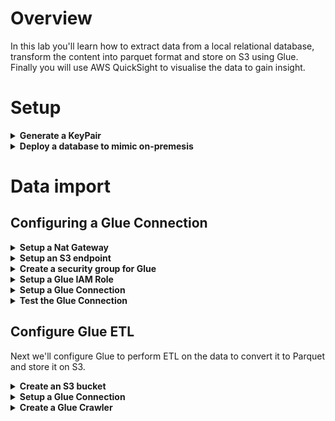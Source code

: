 # Overview
In this lab you'll learn how to extract data from a local relational database, transform the content into parquet format and store on S3 using Glue. Finally you will use AWS QuickSight to visualise the data to gain insight.

# Setup
<details>
<summary><strong>Generate a KeyPair</strong></summary><p>

**Generate a Keypair**

**Note** If you are using windows 7 or earlier you will need to download and install Putty and Puttygen from [here](https://www.chiark.greenend.org.uk/~sgtatham/putty/latest.html).

1. From the AWS console search for EC2 in the search box and select the service.
    <p align="left">
      <img width="400" src="https://github.com/charliejllewellyn/aws-glue-quicksight-lab/blob/master/images/EC2_console.png">
    </p>

1. From the left-hand menu select **Key Pairs**.
    <p align="left">
      <img width="200" src="https://github.com/charliejllewellyn/aws-glue-quicksight-lab/blob/master/images/Key_Pair_menu.png">
    </p>

1. Click the **Create Key Pair** button and enter a name for the *glue-lab* for the demo. This will download the private key to your local machine.
    <p align="left">
      <img width="400" src="https://github.com/charliejllewellyn/aws-glue-quicksight-lab/blob/master/images/Create_key_pair.png">
    </p>

**Note** If you are running windows you need to follow [these instructions](https://aws.amazon.com/premiumsupport/knowledge-center/convert-pem-file-into-ppk/) to convert the key to putty.

</details>

<details>
<summary><strong>Deploy a database to mimic on-premesis</strong></summary><p>

To demonstrate the data being held in a different location we'll build our fake database in the Ireland region using CloudFormation.

Click the button below to deploy the stack.

| AWS Region | Short name | | 
| -- | -- | -- |
| EU West (London) | eu-west-2 | <a href="https://console.aws.amazon.com/cloudformation/home?region=eu-west-2#/stacks/new?stackName=fakedb&templateURL=https://s3-eu-west-1.amazonaws.com/aws-shared-demo-cf-templates/fake-database/master_template.yaml" target="_blank"><img src="images/cloudformation-launch-stack.png"></a> |

1. On the next page click **Next**
1. Enter the **KeyPairName** name created above *glue-lab* and click **Next**
1. click **Next**
1. Check the last two boxes:
    - *I acknowledge that AWS CloudFormation might create IAM resources with custom names.*
    - *I acknowledge that AWS CloudFormation might require the following capability: CAPABILITY_AUTO_EXPAND*
    <p align="left">
      <img width="500" src="https://github.com/charliejllewellyn/aws-glue-quicksight-lab/blob/master/images/Cloudformation-approval.png">
    </p>
1. Click **Create Stack**
1. Wait for the stack to return **CREATION_COMPLETE** and then click the **Outputs** tab and record the database server IP address.
    <p align="left">
      <img width="500" src="https://github.com/charliejllewellyn/aws-glue-quicksight-lab/blob/master/images/cloudformation-output.png">
    </p>

**Note:** In reality the IP would be a private address access via a VPN on Direct Connect.

</details>

# Data import

## Configuring a Glue Connection

<details>
<summary><strong>Setup a Nat Gateway</strong></summary><p>

Glue can only connect to the internet via a Nat Gateway for security. In reality you would be more likely to be routing from a private subnet to a database on-premesis via a VPN. However for this lab we'll configure a VPN Gateway to allow us to connect to the database we deployed with internet access in the previous step.

1. In the top right of the AWS console choose **London** and then select **Ireland** from the dropdown.
    <p align="left">
      <img width="200" src="https://github.com/charliejllewellyn/aws-glue-quicksight-lab/blob/master/images/select-region.png">
    </p>
**Note:** you can ignore the errors about the stack not existing.
1. Click on the **Services** dropdown in the top right and select the service **VPC**
1. Click on **NAT Gateways** on the left-hand menu
1. Click **Subnet** and selct any subnet
1. Click **Create New EIP**
1. Click **Create a NAT Gateway**, **Close**
1. Click on **Subnets** on the left-hand menu
1. Click **Create Subnet**
1. Enter *Glue Private Subnet* for the **Name Tag**
1. Enter and appropriate CIDR block in the **IPv4 CIDR Block**
1. Click **Create**
1. Click on **Route Tables** on the left-hand menu
1. Click **Create Route Table**
1. Enter *Glue private route* as the **Name Tag**
1. Click **Create**, **Close**
1. Check the route table you just created and select **Subnet Associations** tab at the bottom
1. Click **Edit subnet associations**
1. Place a check next to the *Glue Private Subnet*
1. Click **Save**
1. Click the **Routes** tab
1. Click **edit routes**
1. Click **Add Route**
1. Enter *0.0.0.0/0* for the **Destination** 
1. For the **Target** select the *NAT Gateway* you created earlier
1. Click **Save Routes**, **Close**

</details>

<details>
<summary><strong>Setup an S3 endpoint</strong></summary><p>

In order to securely transfer data from the on-premesis database to S3 Glue uses an S3 endpoint which allows for data transfer over the AWS backbone once the data reaches your AWS VPC.

In order to demonstrate the data being consumed remotely to the VPC like it would be on-premesis we'll use the London region (eu-west-2).

1. Click on **endpoints** on the left-hand menu
1. Click on **Create Endpoint**
1. Place a check next to **com.amazonaws.eu-west-2.s3** and place a check in the routetable you created in the previous step starting **rtb-**
    <p align="left">
      <img width="200" src="https://github.com/charliejllewellyn/aws-glue-quicksight-lab/blob/master/images/s3-endpoint.png">
    </p>
1. Click **Create Endpoint**
1. Click **Close**

</details>

<details>
<summary><strong>Create a security group for Glue</strong></summary><p>

Glue requires access both out of the VPC to connect to the database but also to the glue service and S3.

1. From the left-hand menu click **Security Groups**
1. Clock **Create security group**
1. For **Security Group Name** enter *on-prem-glue-demo*
1. For **Description** enter *Glue demo*
1. For **VPC** select the *Default VPC*
1. Click **Create**, then **Close**
1. Select the security group you just created and copy the **Group Id** to a text doc
    <p align="left">
      <img width="200" src="https://github.com/charliejllewellyn/aws-glue-quicksight-lab/blob/master/images/sg-id.png">
    </p>
1. Select **Actions** --> **Edit inbound rules**
1. Click **Add Rule** and enter **All TCP** for the **Type** 
1. Enter the **Group Id** recorded above in the field **CIDR, IP, Security Group or Prefix List**
1. Click **Save rules**, **Close**

</details>

<details>
<summary><strong>Setup a Glue IAM Role</strong></summary><p>

In order for Glue to run we need to give the service the required permissions to manage infrastructure on our behalf.

1. Click on the **Services** dropdown in the top right and select the service **IAM**
1. On the left-hand menu select **Roles**
1. Click **Create Role**
1. Under **Choose the service that will use this role** select **Glue**
1. Click **Next: Permissions**
1. Search for **Glue** and place a check next to **AWSGlueServiceRole**
1. Next search for **s3** and place a check next to **AmazonS3FullAccess**
1. Click **Next: Tags**
1. Click **Next: Review**
1. Enter *glue-demo-role* for the **Role Name**
1. Click **Create Role**

</details>

<details>
<summary><strong>Setup a Glue Connection</strong></summary><p>

In order to transfer the data from the on-premesis database we need to setup a glue connection with the database connection details.

1. Click on the **Services** dropdown in the top right and select the service **AWS Glue**
1. On the left-hand menu select **Connections** and click **Add Connection**
1. Type the **Name** *on-prem-database*
1. Select **JDBC** as the **Connection Type** and click **Next**
1. For the JDBC connection enter the following string replacing the **IP_ADDRESS** with the IP address recorded from the cloudformation stack output,
    ```
    jdbc:mysql://IP_ADDRESS:3306/employees
    ```
    e.g.
    ```
    jdbc:mysql://52.212.137.195:3306/employees
    ```
1. Enter **Username**, *dbuser* and **Password**, *password12345*
1. Select your **VPC** 
1. Select any **Subnet** 
1. Select the **Security Group** with the name **on-prem-glue-demo** and choose **Next**
1. Click **Finish**
    <p align="left">
      <img width="200" src="https://github.com/charliejllewellyn/aws-glue-quicksight-lab/blob/master/images/glue-connection.png">
    </p>

</details>

<details>
<summary><strong>Test the Glue Connection</strong></summary><p>

1. Click **Test Connection**
1. Select the role **glue-demo-role** created previously
1. Click **Test Connection**
1. This should result in success (it may take a few minutes)
    <p align="left">
      <img width="200" src="https://github.com/charliejllewellyn/aws-glue-quicksight-lab/blob/master/images/glue-success.png">
    </p>

</details>

## Configure Glue ETL

Next we'll configure Glue to perform ETL on the data to convert it to Parquet and store it on S3.

<details>
<summary><strong>Create an S3 bucket</strong></summary><p>

In order to store the data extracted from the on-premesis database we'll create an S3 bucket.

1. Click on the **Services** dropdown in the top right and select the service **S3**
1. Click **Create Bucket**
1. Enter a unique name for the bucket e.g. *firstname-lastname-glue-demo*
1. Click **Create**
    <p align="left">
      <img width="200" src="https://github.com/charliejllewellyn/aws-glue-quicksight-lab/blob/master/images/s3-setup.png">
    </p>

</details>

<details>
<summary><strong>Setup a Glue Connection</strong></summary><p>

1. Click on the **Services** dropdown in the top right and select the service **AWS Glue**
1. On the left-hand menu select **Jobs**
1. Click **Add Job**
1. Enter *Glue-demo-job* for the **Name**
1. Select the **Role** *glue-demo-role*
1. Under **This job runs** select **A new script to be authored by you**
    <p align="left">
      <img width="200" src="https://github.com/charliejllewellyn/aws-glue-quicksight-lab/blob/master/images/glue-job-connection.png">
    </p>
1. Click **Next**
1. Under **All Connections** click **Select** next to **on-prem-database**
1. Click **Save job and edit script**
1. Paste in the script below
    ```
    import sys
    import boto3
    import json
    from awsglue.transforms import *
    from awsglue.utils import getResolvedOptions
    from pyspark.context import SparkContext
    from awsglue.context import GlueContext
    from awsglue.dynamicframe import DynamicFrame
    from awsglue.job import Job
    
    s3_bucket_name = "s3://cjl-glue-mysql-database-sample"
    db_url = 'jdbc:mysql://52.30.96.60:3306/employees'
    
    ## @params: [JOB_NAME]
    args = getResolvedOptions(sys.argv, ['JOB_NAME'])
    
    sc = SparkContext()
    glueContext = GlueContext(sc)
    spark = glueContext.spark_session
    job = Job(glueContext)
    job.init(args['JOB_NAME'], args)
    
    db_username = 'dbuser'
    db_password = 'password12345'
    
    #Table current_dept_emp
    table_name = 'current_dept_emp'
    s3_output = s3_bucket_name + "/" + table_name
    
    # Connecting to the source
    df = glueContext.read.format("jdbc").option("url", db_url).option("dbtable", table_name).option("user", db_username).option("password", db_password).option("driver","com.mysql.jdbc.Driver").load()
    df.printSchema()
    print df.count()
    datasource0 = DynamicFrame.fromDF(df, glueContext, "datasource0")
    applymapping1 = ApplyMapping.apply(frame = datasource0, mappings = [("dept_no", "string", "dept_no", "string"), ("from_date", "date", "from_date", "date"), ("to_date", "date", "to_date", "date"), ("emp_no", "int", "emp_no", "int")], transformation_ctx = "applymapping1")
    resolvechoice2 = ResolveChoice.apply(frame = applymapping1, choice = "make_struct", transformation_ctx = "resolvechoice2")
    dropnullfields3 = DropNullFields.apply(frame = resolvechoice2, transformation_ctx = "dropnullfields3")
    datasink4 = glueContext.write_dynamic_frame.from_options(frame = dropnullfields3, connection_type = "s3", connection_options = {"path": s3_bucket_name + "/" + table_name}, format = "parquet", transformation_ctx = "datasink4")
    
    #Table departments
    table_name = 'departments'
    s3_output = s3_bucket_name + "/" + table_name
    
    # Connecting to the source
    df = glueContext.read.format("jdbc").option("url", db_url).option("dbtable", table_name).option("user", db_username).option("password", db_password).option("driver","com.mysql.jdbc.Driver").load()
    df.printSchema()
    print df.count()
    datasource0 = DynamicFrame.fromDF(df, glueContext, "datasource0")
    applymapping1 = ApplyMapping.apply(frame = datasource0, mappings = [("dept_no", "string", "dept_no", "string"), ("dept_name", "string", "dept_name", "string")], transformation_ctx = "applymapping1")
    resolvechoice2 = ResolveChoice.apply(frame = applymapping1, choice = "make_struct", transformation_ctx = "resolvechoice2")
    dropnullfields3 = DropNullFields.apply(frame = resolvechoice2, transformation_ctx = "dropnullfields3")
    datasink4 = glueContext.write_dynamic_frame.from_options(frame = dropnullfields3, connection_type = "s3", connection_options = {"path": s3_bucket_name + "/" + table_name}, format = "parquet", transformation_ctx = "datasink4")
    
    #Table dept_emp
    table_name = 'dept_emp'
    s3_output = s3_bucket_name + "/" + table_name
    
    # Connecting to the source
    df = glueContext.read.format("jdbc").option("url", db_url).option("dbtable", table_name).option("user", db_username).option("password", db_password).option("driver","com.mysql.jdbc.Driver").load()
    df.printSchema()
    print df.count()
    datasource0 = DynamicFrame.fromDF(df, glueContext, "datasource0")
    applymapping1 = ApplyMapping.apply(frame = datasource0, mappings = [("dept_no", "string", "dept_no", "string"), ("dept_name", "string", "dept_name", "string")], transformation_ctx = "applymapping1")
    resolvechoice2 = ResolveChoice.apply(frame = applymapping1, choice = "make_struct", transformation_ctx = "resolvechoice2")
    dropnullfields3 = DropNullFields.apply(frame = resolvechoice2, transformation_ctx = "dropnullfields3")
    datasink4 = glueContext.write_dynamic_frame.from_options(frame = dropnullfields3, connection_type = "s3", connection_options = {"path": s3_bucket_name + "/" + table_name}, format = "parquet", transformation_ctx = "datasink4")
    
    #Table dept_emp_latest_date
    table_name = 'dept_emp_latest_date'
    s3_output = s3_bucket_name + "/" + table_name
    
    # Connecting to the source
    df = glueContext.read.format("jdbc").option("url", db_url).option("dbtable", table_name).option("user", db_username).option("password", db_password).option("driver","com.mysql.jdbc.Driver").load()
    df.printSchema()
    print df.count()
    datasource0 = DynamicFrame.fromDF(df, glueContext, "datasource0")
    applymapping1 = ApplyMapping.apply(frame = datasource0, mappings = [("from_date", "date", "from_date", "date"), ("to_date", "date", "to_date", "date"), ("emp_no", "int", "emp_no", "int")], transformation_ctx = "applymapping1")
    resolvechoice2 = ResolveChoice.apply(frame = applymapping1, choice = "make_struct", transformation_ctx = "resolvechoice2")
    dropnullfields3 = DropNullFields.apply(frame = resolvechoice2, transformation_ctx = "dropnullfields3")
    datasink4 = glueContext.write_dynamic_frame.from_options(frame = dropnullfields3, connection_type = "s3", connection_options = {"path": s3_bucket_name + "/" + table_name}, format = "parquet", transformation_ctx = "datasink4")
    
    #Table dept_manager
    table_name = 'dept_manager'
    s3_output = s3_bucket_name + "/" + table_name
    
    # Connecting to the source
    df = glueContext.read.format("jdbc").option("url", db_url).option("dbtable", table_name).option("user", db_username).option("password", db_password).option("driver","com.mysql.jdbc.Driver").load()
    df.printSchema()
    print df.count()
    datasource0 = DynamicFrame.fromDF(df, glueContext, "datasource0")
    applymapping1 = ApplyMapping.apply(frame = datasource0, mappings = [("dept_no", "string", "dept_no", "string"), ("from_date", "date", "from_date", "date"), ("to_date", "date", "to_date", "date"), ("emp_no", "int", "emp_no", "int")], transformation_ctx = "applymapping1")
    resolvechoice2 = ResolveChoice.apply(frame = applymapping1, choice = "make_struct", transformation_ctx = "resolvechoice2")
    dropnullfields3 = DropNullFields.apply(frame = resolvechoice2, transformation_ctx = "dropnullfields3")
    datasink4 = glueContext.write_dynamic_frame.from_options(frame = dropnullfields3, connection_type = "s3", connection_options = {"path": s3_bucket_name + "/" + table_name}, format = "parquet", transformation_ctx = "datasink4")
    
    #Table employees
    table_name = 'employees'
    s3_output = s3_bucket_name + "/" + table_name
    
    # Connecting to the source
    df = glueContext.read.format("jdbc").option("url", db_url).option("dbtable", table_name).option("user", db_username).option("password", db_password).option("driver","com.mysql.jdbc.Driver").load()
    df.printSchema()
    print df.count()
    datasource0 = DynamicFrame.fromDF(df, glueContext, "datasource0")
    applymapping1 = ApplyMapping.apply(frame = datasource0, mappings = [("gender", "string", "gender", "string"), ("emp_no", "int", "emp_no", "int"), ("birth_date", "date", "birth_date", "date"), ("last_name", "string", "last_name", "string"), ("hire_date", "date", "hire_date", "date"), ("first_name", "string", "first_name", "string")], transformation_ctx = "applymapping1")
    resolvechoice2 = ResolveChoice.apply(frame = applymapping1, choice = "make_struct", transformation_ctx = "resolvechoice2")
    dropnullfields3 = DropNullFields.apply(frame = resolvechoice2, transformation_ctx = "dropnullfields3")
    datasink4 = glueContext.write_dynamic_frame.from_options(frame = dropnullfields3, connection_type = "s3", connection_options = {"path": s3_bucket_name + "/" + table_name}, format = "parquet", transformation_ctx = "datasink4")
    
    #Table salaries
    table_name = 'salaries'
    s3_output = s3_bucket_name + "/" + table_name
    
    # Connecting to the source
    df = glueContext.read.format("jdbc").option("url", db_url).option("dbtable", table_name).option("user", db_username).option("password", db_password).option("driver","com.mysql.jdbc.Driver").load()
    df.printSchema()
    print df.count()
    datasource0 = DynamicFrame.fromDF(df, glueContext, "datasource0")
    applymapping1 = ApplyMapping.apply(frame = datasource0, mappings = [("from_date", "date", "from_date", "date"), ("to_date", "date", "to_date", "date"), ("emp_no", "int", "emp_no", "int"), ("salary", "int", "salary", "int")], transformation_ctx = "applymapping1")
    resolvechoice2 = ResolveChoice.apply(frame = applymapping1, choice = "make_struct", transformation_ctx = "resolvechoice2")
    dropnullfields3 = DropNullFields.apply(frame = resolvechoice2, transformation_ctx = "dropnullfields3")
    datasink4 = glueContext.write_dynamic_frame.from_options(frame = dropnullfields3, connection_type = "s3", connection_options = {"path": s3_bucket_name + "/" + table_name}, format = "parquet", transformation_ctx = "datasink4")
    
    #Table titles
    table_name = 'titles'
    s3_output = s3_bucket_name + "/" + table_name
    
    # Connecting to the source
    df = glueContext.read.format("jdbc").option("url", db_url).option("dbtable", table_name).option("user", db_username).option("password", db_password).option("driver","com.mysql.jdbc.Driver").load()
    df.printSchema()
    print df.count()
    datasource0 = DynamicFrame.fromDF(df, glueContext, "datasource0")
    applymapping1 = ApplyMapping.apply(frame = datasource0, mappings = [("from_date", "date", "from_date", "date"), ("to_date", "date", "to_date", "date"), ("emp_no", "int", "emp_no", "int"), ("title", "string", "title", "string")], transformation_ctx = "applymapping1")
    resolvechoice2 = ResolveChoice.apply(frame = applymapping1, choice = "make_struct", transformation_ctx = "resolvechoice2")
    dropnullfields3 = DropNullFields.apply(frame = resolvechoice2, transformation_ctx = "dropnullfields3")
    datasink4 = glueContext.write_dynamic_frame.from_options(frame = dropnullfields3, connection_type = "s3", connection_options = {"path": s3_bucket_name + "/" + table_name}, format = "parquet", transformation_ctx = "datasink4")
    
    job.commit()
    ```
1. Edit lines 11 and 12 so the vairables **s3_bucket_name** and **db_url** reflect the correct values created above.
1. Click **Save**, **Run Job** and then confirm by clicking **Run Job**

**Note:** you can move onto create the crawler whilst the job is runnning, **but** make sure the job is complete before you run the crawler

</details>

<details>
<summary><strong>Create a Glue Crawler</strong></summary><p>

We use a glue crawler to query the data from the database on S3 and create a schema so we can start to interogate the information.

1. From the left-hand menu select **Crawlers**
1. Select **Add Crawler**
1. For **Name** enter *on-prem-database*, click **Next**
1. In the **Include path** enter the bucket name from earlier, e.g. *s3://firstname-lastname-glue-demo"
    <p align="left">
      <img width="200" src="https://github.com/charliejllewellyn/aws-glue-quicksight-lab/blob/master/images/glue-crawler-datasource.png">
    </p>
1. Click **Next**, **Next**
1. Select **Choose an existing IAM role** and select the role **glue-demo-role**
1. Click **Next**, **Next**
1. Click **Add database** and enter the name *on-prem-employee-database*, click **Create**
1. Click **Next**
    <p align="left">
      <img width="200" src="https://github.com/charliejllewellyn/aws-glue-quicksight-lab/blob/master/images/glue-crawler-details.png">
    </p>
1. Click **Finish**
1. Place a check next to your crawler and click **Run Crawler**
1. Wait for the crawler to run and then choose **Tables** from the left-hand menu
1. This should show you the tables for your newly extracted data.
    <p align="left">
      <img width="200" src="https://github.com/charliejllewellyn/aws-glue-quicksight-lab/blob/master/images/glue-tables.png">
    </p>

</details>
